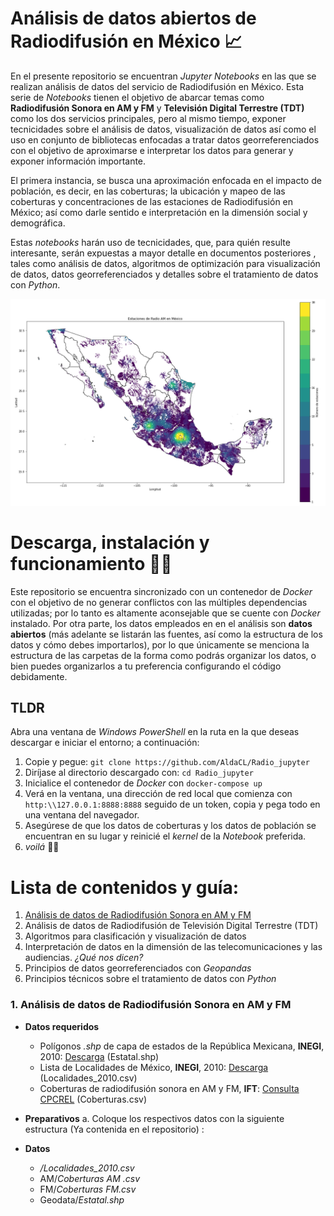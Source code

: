 # Análisis de datos abiertos de Radiodifusión en México 📈

En el presente repositorio se encuentran *Jupyter Notebooks* en las que se realizan análisis de datos del servicio de Radiodifusión en México. Esta serie de *Notebooks* tienen el objetivo de abarcar temas como **Radiodifusión Sonora en AM y FM** y  **Televisión Digital Terrestre (TDT)**  como los dos servicios principales, pero al mismo tiempo, exponer tecnicidades sobre el análisis de datos, visualización de datos así como el uso en conjunto  de bibliotecas enfocadas a tratar datos georreferenciados con el objetivo de aproximarse e interpretar los datos para generar y exponer información importante. 

El primera instancia, se busca una aproximación enfocada en el impacto de población, es decir, en las coberturas; la ubicación y mapeo de las coberturas y concentraciones de las estaciones de Radiodifusión en México; así como darle sentido e interpretación en la dimensión social y demográfica. 

Estas *notebooks* harán uso de tecnicidades, que, para quién resulte interesante, serán expuestas a mayor detalle en documentos posteriores , tales como análisis de datos, algoritmos de optimización para visualización de datos, datos georreferenciados y detalles sobre el tratamiento de datos con *Python*.

![alt text](/radio/Datos/results/mapa1.png)


# Descarga, instalación y funcionamiento 🐱‍👤

Este repositorio se encuentra sincronizado con un contenedor de *Docker* con el objetivo de no generar conflictos con las múltiples dependencias utilizadas; por lo tanto es altamente aconsejable que se cuente con *Docker* instalado.
Por otra parte, los datos empleados en en el análisis son **datos abiertos** (más adelante se listarán las fuentes, así como la estructura de los datos y cómo debes importarlos), por lo que únicamente se menciona la estructura de las carpetas de la forma como podrás organizar los datos, o bien puedes organizarlos a tu preferencia configurando el código debidamente. 


## TLDR
Abra una ventana de *Windows PowerShell* en la ruta en la que deseas descargar e iniciar el entorno; a continuación:

 1. Copie y pegue:  `git clone https://github.com/AldaCL/Radio_jupyter`
 2. Diríjase al directorio descargado con: `cd Radio_jupyter` 
 3. Inicialice el contenedor de *Docker* con `docker-compose up`
 4. Verá en la ventana, una dirección de red local que comienza con `http:\\127.0.0.1:8888:8888` seguido de un token, copia y pega todo en una ventana del navegador.
 5. Asegúrese  de  que los datos de coberturas y los datos de población se encuentran en su lugar y reinicié el *kernel* de la *Notebook* preferida.
 6. *voilá*  🐱‍🏍
  
# Lista de contenidos y guía: 

 1. [Análisis de datos de Radiodifusión Sonora en AM  y FM](#radio)
 2. Análisis de datos de Radiodifusión de Televisión Digital Terrestre (TDT)
 3. Algoritmos para clasificación y visualización de datos
 4. Interpretación de datos en la dimensión de las telecomunicaciones y las audiencias. *¿Qué nos dicen?*
 5. Principios de datos georreferenciados con *Geopandas*
 6. Principios técnicos sobre el tratamiento de datos con *Python*



### 1. Análisis de datos de Radiodifusión Sonora en AM  y FM  <a name="radio"></a>

 - **Datos requeridos**
	 - Polígonos *.shp* de capa de estados de la República Mexicana, **INEGI**, 2010: [Descarga](https://www.inegi.org.mx/app/biblioteca/ficha.html?upc=702825296520) (Estatal.shp)
	 - Lista de Localidades de México, **INEGI**, 2010: [Descarga](https://www.inegi.org.mx/contenidos/programas/ccpv/2010/datosabiertos/iter_nal_2010_csv.zip ) (Localidades_2010.csv)
	- Coberturas de radiodifusión sonora en AM y FM, **IFT**:  [Consulta CPCREL](http://mapasradiodifusion.ift.org.mx/CPCREL-web/consultaCoberturas/consultaCoberturas.xhtml;jsessionid=U-8eUGaEZNAYqrD8aTpGOYH0vn-6YGkZmI6KeQozd527haXDVzNQ!271094803?dswid=6870) (Coberturas.csv)
	
 - **Preparativos**
	a. Coloque los respectivos datos con la siguiente estructura (Ya contenida en el repositorio) : 
- **Datos**
	- */Localidades_2010.csv*
	- AM/*Coberturas AM .csv*
	- FM/*Coberturas FM.csv*
	- Geodata/*Estatal.shp*

	

